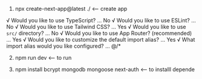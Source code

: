1. npx create-next-app@latest ./  <-- create app

√ Would you like to use TypeScript? ... No 
√ Would you like to use ESLint? ... No 
√ Would you like to use Tailwind CSS? ... Yes
√ Would you like to use `src/` directory? ... No 
√ Would you like to use App Router? (recommended) ... Yes
√ Would you like to customize the default import alias? ...  Yes
√ What import alias would you like configured? ... @/*


2. npm run dev <-- to run 

3. npm install bcrypt mongodb mongoose next-auth <-- to installl depende
